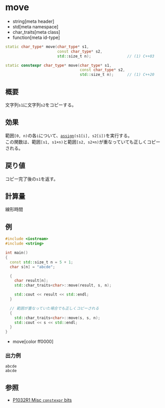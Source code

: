 # move
* string[meta header]
* std[meta namespace]
* char_traits[meta class]
* function[meta id-type]

```cpp
static char_type* move(char_type* s1,
                       const char_type* s2,
                       std::size_t n);                // (1) C++03

static constexpr char_type* move(char_type* s1,
                                 const char_type* s2,
                                 std::size_t n);      // (1) C++20
```

## 概要
文字列`s1`に文字列`s2`をコピーする。


## 効果
範囲`[0, n)`の各`i`について、[`assign`](assign.md)`(s1[i], s2[i])`を実行する。  
この関数は、範囲`[s1, s1+n)`と範囲`[s2, s2+n)`が重なっていても正しくコピーされる。


## 戻り値
コピー完了後の`s1`を返す。


## 計算量
線形時間


## 例
```cpp example
#include <iostream>
#include <string>

int main()
{
  const std::size_t n = 5 + 1;
  char s[n] = "abcde";

  {
    char result[n];
    std::char_traits<char>::move(result, s, n);

    std::cout << result << std::endl;
  }

  // 範囲が重なっていた場合でも正しくコピーされる
  {
    std::char_traits<char>::move(s, s, n);
    std::cout << s << std::endl;
  }
}
```
* move[color ff0000]

### 出力例
```
abcde
abcde
```

## 参照
- [P1032R1 Misc `constexpr` bits](http://www.open-std.org/jtc1/sc22/wg21/docs/papers/2018/p1032r1.html)
